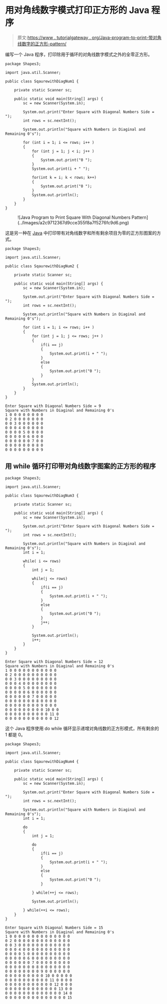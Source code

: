 # 用对角线数字模式打印正方形的 Java 程序

> 原文:[https://www . tutorialgateway . org/Java-program-to-print-带对角线数字的正方形-pattern/](https://www.tutorialgateway.org/java-program-to-print-square-with-diagonal-numbers-pattern/)

编写一个 Java 程序，打印除用于循环的对角线数字模式之外的全零正方形。

```
package Shapes3;

import java.util.Scanner;

public class SqaurewithDiagNum1 {

	private static Scanner sc;

	public static void main(String[] args) {
		sc = new Scanner(System.in);

		System.out.print("Enter Square with Diagonal Numbers Side = ");
		int rows = sc.nextInt();

		System.out.println("Square with Numbers in Diaginal and Remaining 0's");

		for (int i = 1; i <= rows; i++ ) 
		{
			for (int j = 1; j < i; j++ ) 
			{
				System.out.print("0 ");
			}
			System.out.print(i + " ");

			for(int k = i; k < rows; k++) 
			{
				System.out.print("0 ");
			}
			System.out.println();
		}
	}
}
```

<figure class="wp-block-image size-large">![Java Program to Print Square With Diagonal Numbers Pattern](../Images/a2c9712367d9cce355f8a7f5276fc9d6.png)</figure>

这是另一种在 [Java](https://www.tutorialgateway.org/learn-java-programs/) 中打印带有对角线数字和所有剩余项目为零的正方形图案的方式。

```
package Shapes3;

import java.util.Scanner;

public class SqaurewithDiagNum2 {

	private static Scanner sc;

	public static void main(String[] args) {
		sc = new Scanner(System.in);

		System.out.print("Enter Square with Diagonal Numbers Side = ");
		int rows = sc.nextInt();

		System.out.println("Square with Numbers in Diaginal and Remaining 0's");

		for (int i = 1; i <= rows; i++ ) 
		{
			for (int j = 1; j <= rows; j++ ) 
			{
				if(i == j)
				{
					System.out.print(i + " ");
				}
				else
				{
					System.out.print("0 ");
				}			
			}
			System.out.println();
		}
	}
}
```

```
Enter Square with Diagonal Numbers Side = 9
Square with Numbers in Diaginal and Remaining 0's
1 0 0 0 0 0 0 0 0 
0 2 0 0 0 0 0 0 0 
0 0 3 0 0 0 0 0 0 
0 0 0 4 0 0 0 0 0 
0 0 0 0 5 0 0 0 0 
0 0 0 0 0 6 0 0 0 
0 0 0 0 0 0 7 0 0 
0 0 0 0 0 0 0 8 0 
0 0 0 0 0 0 0 0 9 
```

## 用 while 循环打印带对角线数字图案的正方形的程序

```
package Shapes3;

import java.util.Scanner;

public class SqaurewithDiagNum3 {

	private static Scanner sc;

	public static void main(String[] args) {
		sc = new Scanner(System.in);

		System.out.print("Enter Square with Diagonal Numbers Side = ");
		int rows = sc.nextInt();

		System.out.println("Square with Numbers in Diaginal and Remaining 0's");
		int i = 1;

		while( i <= rows) 
		{
			int j = 1; 

			while(j <= rows) 
			{
				if(i == j)
				{
					System.out.print(i + " ");
				}
				else
				{
					System.out.print("0 ");
				}	
				j++;
			}

			System.out.println();
			i++;
		}
	}
}
```

```
Enter Square with Diagonal Numbers Side = 12
Square with Numbers in Diaginal and Remaining 0's
1 0 0 0 0 0 0 0 0 0 0 0 
0 2 0 0 0 0 0 0 0 0 0 0 
0 0 3 0 0 0 0 0 0 0 0 0 
0 0 0 4 0 0 0 0 0 0 0 0 
0 0 0 0 5 0 0 0 0 0 0 0 
0 0 0 0 0 6 0 0 0 0 0 0 
0 0 0 0 0 0 7 0 0 0 0 0 
0 0 0 0 0 0 0 8 0 0 0 0 
0 0 0 0 0 0 0 0 9 0 0 0 
0 0 0 0 0 0 0 0 0 10 0 0 
0 0 0 0 0 0 0 0 0 0 11 0 
0 0 0 0 0 0 0 0 0 0 0 12 
```

这个 Java 程序使用 do while 循环显示递增对角线数的正方形模式，所有剩余的 1 都是 0。

```
package Shapes3;

import java.util.Scanner;

public class SqaurewithDiagNum4 {

	private static Scanner sc;

	public static void main(String[] args) {
		sc = new Scanner(System.in);

		System.out.print("Enter Square with Diagonal Numbers Side = ");
		int rows = sc.nextInt();

		System.out.println("Square with Numbers in Diaginal and Remaining 0's");
		int i = 1;

		do
		{
			int j = 1; 

			do 
			{
				if(i == j)
				{
					System.out.print(i + " ");
				}
				else
				{
					System.out.print("0 ");
				}	

			} while(++j <= rows);

			System.out.println();

		} while(++i <= rows);
	}
}
```

```
Enter Square with Diagonal Numbers Side = 15
Square with Numbers in Diaginal and Remaining 0's
1 0 0 0 0 0 0 0 0 0 0 0 0 0 0 
0 2 0 0 0 0 0 0 0 0 0 0 0 0 0 
0 0 3 0 0 0 0 0 0 0 0 0 0 0 0 
0 0 0 4 0 0 0 0 0 0 0 0 0 0 0 
0 0 0 0 5 0 0 0 0 0 0 0 0 0 0 
0 0 0 0 0 6 0 0 0 0 0 0 0 0 0 
0 0 0 0 0 0 7 0 0 0 0 0 0 0 0 
0 0 0 0 0 0 0 8 0 0 0 0 0 0 0 
0 0 0 0 0 0 0 0 9 0 0 0 0 0 0 
0 0 0 0 0 0 0 0 0 10 0 0 0 0 0 
0 0 0 0 0 0 0 0 0 0 11 0 0 0 0 
0 0 0 0 0 0 0 0 0 0 0 12 0 0 0 
0 0 0 0 0 0 0 0 0 0 0 0 13 0 0 
0 0 0 0 0 0 0 0 0 0 0 0 0 14 0 
0 0 0 0 0 0 0 0 0 0 0 0 0 0 15 
```